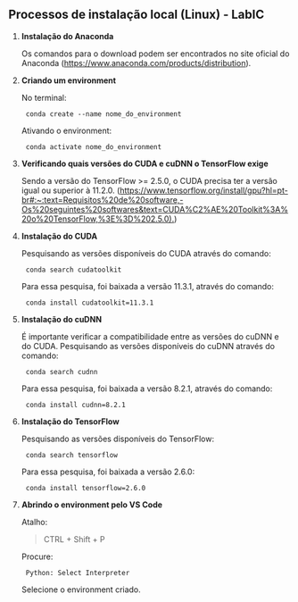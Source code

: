 ## Processos de instalação local (Linux) - LabIC 

1. **Instalação do Anaconda**

    Os comandos para o download podem ser encontrados no site oficial do Anaconda (<https://www.anaconda.com/products/distribution>).

2. **Criando um environment**

    No terminal: 

        conda create --name nome_do_environment

    Ativando o environment:
    
        conda activate nome_do_environment

3. **Verificando quais versões do CUDA e cuDNN o TensorFlow exige**

    Sendo a versão do TensorFlow  >= 2.5.0, o CUDA precisa ter a versão igual ou superior à 11.2.0. (<https://www.tensorflow.org/install/gpu?hl=pt-br#:~:text=Requisitos%20de%20software,-Os%20seguintes%20softwares&text=CUDA%C2%AE%20Toolkit%3A%20o%20TensorFlow,%3E%3D%202.5.0).>)

4. **Instalação do CUDA**

    Pesquisando as versões disponíveis do CUDA através do comando:

        conda search cudatoolkit

    Para essa pesquisa, foi baixada a versão 11.3.1, através do comando:

        conda install cudatoolkit=11.3.1

5. **Instalação do cuDNN**

    É importante verificar a compatibilidade entre as versões do cuDNN e do CUDA. Pesquisando as versões disponíveis do cuDNN através do comando:

        conda search cudnn

    Para essa pesquisa, foi baixada a versão 8.2.1, através do comando:

        conda install cudnn=8.2.1

6. **Instalação do TensorFlow**

    Pesquisando as versões disponíveis do TensorFlow:

        conda search tensorflow

    Para essa pesquisa, foi baixada a versão 2.6.0:

        conda install tensorflow=2.6.0

7. **Abrindo o environment pelo VS Code**

    Atalho:

    > CTRL + Shift + P

    Procure:

        Python: Select Interpreter

    Selecione o environment criado.




    

